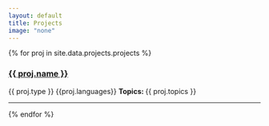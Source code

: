 ```yaml
---
layout: default
title: Projects
image: "none"
---
```


{% for proj in site.data.projects.projects %}

<h3>  <a href="{{ proj.url }}" target="_blank">{{ proj.name }} <i class="fa fa-external-link" aria-hidden="true"></i></a></h3>   
<i class="fa fa-eye"></i> {{ proj.type }}    
<i class="fa fa-code"></i> {{proj.languages}}   
<strong> Topics: </strong> {{ proj.topics }}   

---

{% endfor %}